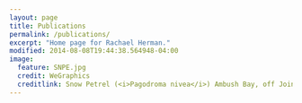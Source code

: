 ```yaml
---
layout: page
title: Publications
permalink: /publications/
excerpt: "Home page for Rachael Herman."
modified: 2014-08-08T19:44:38.564948-04:00
image:
  feature: SNPE.jpg
  credit: WeGraphics
  creditlink: Snow Petrel (<i>Pagodroma nivea</i>) Ambush Bay, off Joinville Island
---
```




